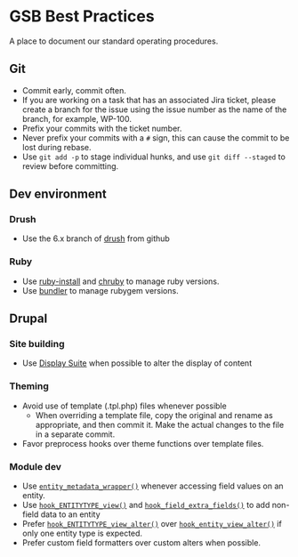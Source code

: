 # GSB Best Practices

A place to document our standard operating procedures.

## Git
- Commit early, commit often.
- If you are working on a task that has an associated Jira ticket, please create a branch for the issue using the issue number as the name of the branch, for example, WP-100.
- Prefix your commits with the ticket number.
- Never prefix your commits with a `#` sign, this can cause the commit to be lost during rebase.
- Use `git add -p` to stage individual hunks, and use `git diff --staged` to review before committing.

## Dev environment

### Drush
- Use the 6.x branch of [drush](https://github.com/drush-ops/drush) from github

### Ruby
- Use [ruby-install](https://github.com/postmodern/ruby-install) and [chruby](https://github.com/postmodern/chruby) to manage ruby versions.
- Use [bundler](http://bundler.io) to manage rubygem versions.

## Drupal

### Site building
- Use [Display Suite](http://drupal.org/project/ds) when possible to alter the display of content

### Theming
- Avoid use of template (.tpl.php) files whenever possible
  - When overriding a template file, copy the original and rename as appropriate, and then commit it. Make the actual changes to the file in a separate commit.
- Favor preprocess hooks over theme functions over template files.

### Module dev
- Use [`entity_metadata_wrapper()`](http://drupalcontrib.org/api/drupal/contributions!entity!entity.module/function/entity_metadata_wrapper/7) whenever accessing field values on an entity.
- Use [`hook_ENTITYTYPE_view()`](http://api.drupal.org/api/search/7/hook_node_view) and [`hook_field_extra_fields()`](http://api.drupal.org/api/search/7/hook_field_extra_fields) to add non-field data to an entity
- Prefer [`hook_ENTITYTYPE_view_alter()`](http://api.drupal.org/api/search/7/hook_node_view_alter) over [`hook_entity_view_alter()`](http://api.drupal.org/api/search/7/hook_entity_view_alter) if only one entity type is expected.
- Prefer custom field formatters over custom alters when possible.
